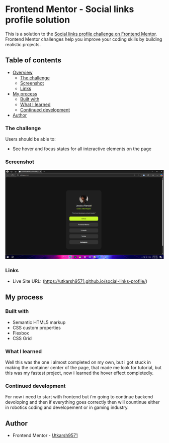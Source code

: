 # Frontend Mentor - Social links profile solution

This is a solution to the [Social links profile challenge on Frontend Mentor](https://www.frontendmentor.io/challenges/social-links-profile-UG32l9m6dQ). Frontend Mentor challenges help you improve your coding skills by building realistic projects. 

## Table of contents

- [Overview](#overview)
  - [The challenge](#the-challenge)
  - [Screenshot](#screenshot)
  - [Links](#links)
- [My process](#my-process)
  - [Built with](#built-with)
  - [What I learned](#what-i-learned)
  - [Continued development](#continued-development)
- [Author](#author)

### The challenge

Users should be able to:

- See hover and focus states for all interactive elements on the page

### Screenshot

![](./assets/images/Screenshot%20(330).png)

### Links

- Live Site URL: (https://utkarsh9571.github.io/social-links-profile/)

## My process

### Built with

- Semantic HTML5 markup
- CSS custom properties
- Flexbox
- CSS Grid

### What I learned

Well this was the one i almost completed on my own, but i got stuck in making the container center of the page, that made me look for tutorial, but this was my fastest project, now i learned the hover effect completedly.

### Continued development

For now i need to start with frontend but i'm going to continue backend devoloping and then if everything goes correctly then will countinue either in robotics coding and developement or in gaming industry. 

## Author

- Frontend Mentor - [Utkarsh9571](https://www.frontendmentor.io/profile/Utkarsh9571)
